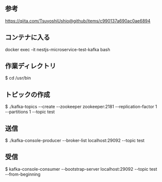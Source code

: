 ## 参考
https://qiita.com/TsuyoshiUshio@github/items/c990137a690ac0ae6894

## コンテナに入る
docker exec -it nestjs-microservice-test-kafka bash
## 作業ディレクトリ
$ cd /usr/bin

## トピックの作成
$ ./kafka-topics --create --zookeeper zookeeper:2181 --replication-factor 1 --partitions 1 --topic test

## 送信
$ ./kafka-console-producer --broker-list localhost:29092 --topic test

## 受信
$ kafka-console-consumer --bootstrap-server localhost:29092 --topic test --from-beginning

